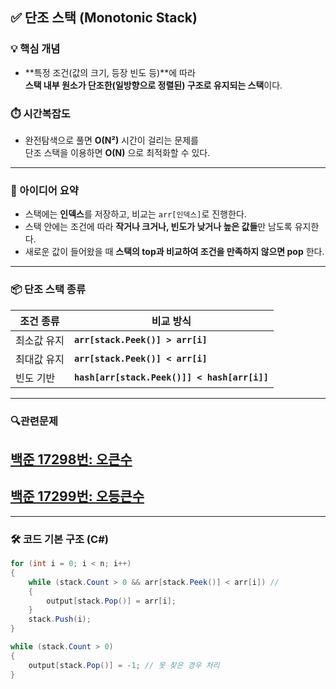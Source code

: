## ✅ 단조 스택 (Monotonic Stack)

### 💡 핵심 개념

- **특정 조건(값의 크기, 등장 빈도 등)**에 따라  
  **스택 내부 원소가 단조한(일방향으로 정렬된) 구조로 유지되는 스택**이다.

### ⏱️ 시간복잡도
- 완전탐색으로 풀면 **O(N²)** 시간이 걸리는 문제를  
  단조 스택을 이용하면 **O(N)** 으로 최적화할 수 있다.

---

### 🧠 아이디어 요약

- 스택에는 **인덱스**를 저장하고, 비교는 `arr[인덱스]`로 진행한다.
- 스택 안에는 조건에 따라 **작거나 크거나, 빈도가 낮거나 높은 값들**만 남도록 유지한다.
- 새로운 값이 들어왔을 때 **스택의 top과 비교하여 조건을 만족하지 않으면 pop** 한다.

---

### 📦 단조 스택 종류

| 조건 종류 | 비교 방식 |
|-----------|------------|
| 최소값 유지 | **`arr[stack.Peek()] > arr[i]`** |
| 최대값 유지 | **`arr[stack.Peek()] < arr[i]`** |
| 빈도 기반  | **`hash[arr[stack.Peek()]] < hash[arr[i]]`** |
---

### 🔍관련문제 
## [백준 17298번: 오큰수](https://github.com/Syldris/Baekjoon-Study/tree/main/C%23/%EB%B0%B1%EC%A4%80/Gold/17298.%E2%80%85%EC%98%A4%ED%81%B0%EC%88%98)
## [백준 17299번: 오등큰수](https://github.com/Syldris/Baekjoon-Study/tree/main/C%23/%EB%B0%B1%EC%A4%80/Gold/17299.%E2%80%85%EC%98%A4%EB%93%B1%ED%81%B0%EC%88%98)
---

### 🛠 코드 기본 구조 (C#)

```csharp
for (int i = 0; i < n; i++)
{
    while (stack.Count > 0 && arr[stack.Peek()] < arr[i]) //
    {
        output[stack.Pop()] = arr[i];
    }
    stack.Push(i);
}

while (stack.Count > 0)
{
    output[stack.Pop()] = -1; // 못 찾은 경우 처리
}
```
